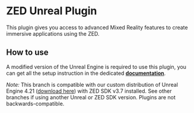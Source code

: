 # ZED Unreal Plugin

This plugin gives you access to advanced Mixed Reality features to create immersive applications using the ZED.

## How to use

A modified version of the Unreal Engine is required to use this plugin, you can get all the setup instruction in the dedicated __[documentation](https://docs.stereolabs.com/mixed-reality/unreal/getting-started/)__.

*Note:* This branch is compatible with our custom distribution of Unreal Engine 4.21 ([download here](https://github.com/Stereolabs-Unreal/UnrealEngine/tree/4.21-zed)) with ZED SDK v3.7 installed. See other branches if using another Unreal or ZED SDK version. Plugins are not backwards-compatible.
